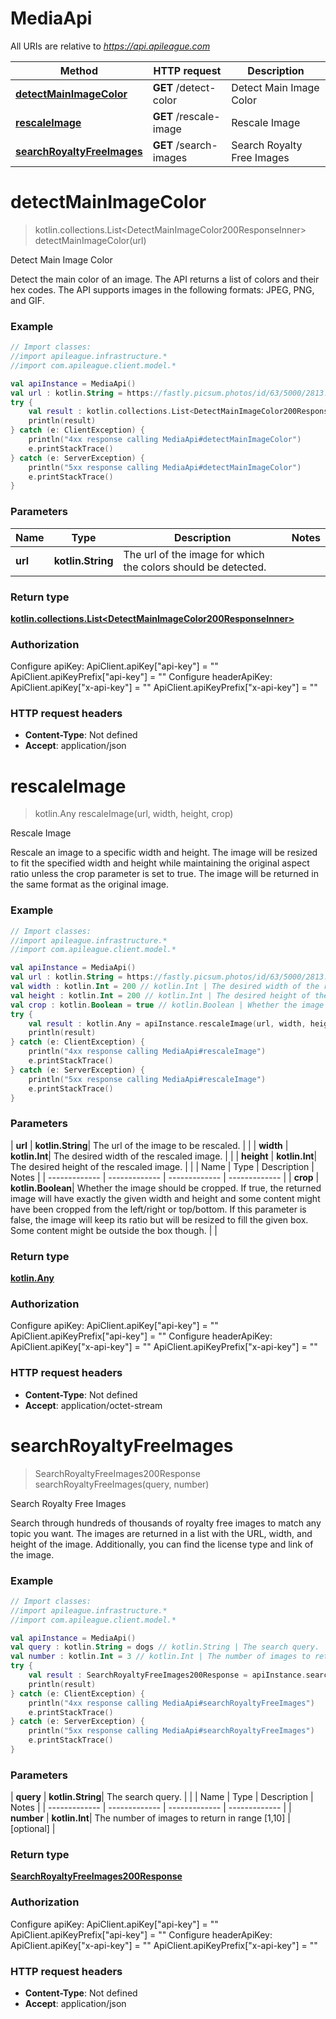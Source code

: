# MediaApi

All URIs are relative to *https://api.apileague.com*

| Method | HTTP request | Description |
| ------------- | ------------- | ------------- |
| [**detectMainImageColor**](MediaApi.md#detectMainImageColor) | **GET** /detect-color | Detect Main Image Color |
| [**rescaleImage**](MediaApi.md#rescaleImage) | **GET** /rescale-image | Rescale Image |
| [**searchRoyaltyFreeImages**](MediaApi.md#searchRoyaltyFreeImages) | **GET** /search-images | Search Royalty Free Images |


<a id="detectMainImageColor"></a>
# **detectMainImageColor**
> kotlin.collections.List&lt;DetectMainImageColor200ResponseInner&gt; detectMainImageColor(url)

Detect Main Image Color

Detect the main color of an image. The API returns a list of colors and their hex codes. The API supports images in the following formats: JPEG, PNG, and GIF.

### Example
```kotlin
// Import classes:
//import apileague.infrastructure.*
//import com.apileague.client.model.*

val apiInstance = MediaApi()
val url : kotlin.String = https://fastly.picsum.photos/id/63/5000/2813.jpg?hmac=HvaeSK6WT-G9bYF_CyB2m1ARQirL8UMnygdU9W6PDvM  // kotlin.String | The url of the image for which the colors should be detected.
try {
    val result : kotlin.collections.List<DetectMainImageColor200ResponseInner> = apiInstance.detectMainImageColor(url)
    println(result)
} catch (e: ClientException) {
    println("4xx response calling MediaApi#detectMainImageColor")
    e.printStackTrace()
} catch (e: ServerException) {
    println("5xx response calling MediaApi#detectMainImageColor")
    e.printStackTrace()
}
```

### Parameters
| Name | Type | Description  | Notes |
| ------------- | ------------- | ------------- | ------------- |
| **url** | **kotlin.String**| The url of the image for which the colors should be detected. | |

### Return type

[**kotlin.collections.List&lt;DetectMainImageColor200ResponseInner&gt;**](DetectMainImageColor200ResponseInner.md)

### Authorization


Configure apiKey:
    ApiClient.apiKey["api-key"] = ""
    ApiClient.apiKeyPrefix["api-key"] = ""
Configure headerApiKey:
    ApiClient.apiKey["x-api-key"] = ""
    ApiClient.apiKeyPrefix["x-api-key"] = ""

### HTTP request headers

 - **Content-Type**: Not defined
 - **Accept**: application/json

<a id="rescaleImage"></a>
# **rescaleImage**
> kotlin.Any rescaleImage(url, width, height, crop)

Rescale Image

Rescale an image to a specific width and height. The image will be resized to fit the specified width and height while maintaining the original aspect ratio unless the crop parameter is set to true. The image will be returned in the same format as the original image.

### Example
```kotlin
// Import classes:
//import apileague.infrastructure.*
//import com.apileague.client.model.*

val apiInstance = MediaApi()
val url : kotlin.String = https://fastly.picsum.photos/id/63/5000/2813.jpg?hmac=HvaeSK6WT-G9bYF_CyB2m1ARQirL8UMnygdU9W6PDvM  // kotlin.String | The url of the image to be rescaled.
val width : kotlin.Int = 200 // kotlin.Int | The desired width of the rescaled image.
val height : kotlin.Int = 200 // kotlin.Int | The desired height of the rescaled image.
val crop : kotlin.Boolean = true // kotlin.Boolean | Whether the image should be cropped. If true, the returned image will have exactly the given width and height and some content might have been cropped from the left/right or top/bottom. If this parameter is false, the image will keep its ratio but will be resized to fill the given box. Some content might be outside the box though.
try {
    val result : kotlin.Any = apiInstance.rescaleImage(url, width, height, crop)
    println(result)
} catch (e: ClientException) {
    println("4xx response calling MediaApi#rescaleImage")
    e.printStackTrace()
} catch (e: ServerException) {
    println("5xx response calling MediaApi#rescaleImage")
    e.printStackTrace()
}
```

### Parameters
| **url** | **kotlin.String**| The url of the image to be rescaled. | |
| **width** | **kotlin.Int**| The desired width of the rescaled image. | |
| **height** | **kotlin.Int**| The desired height of the rescaled image. | |
| Name | Type | Description  | Notes |
| ------------- | ------------- | ------------- | ------------- |
| **crop** | **kotlin.Boolean**| Whether the image should be cropped. If true, the returned image will have exactly the given width and height and some content might have been cropped from the left/right or top/bottom. If this parameter is false, the image will keep its ratio but will be resized to fill the given box. Some content might be outside the box though. | |

### Return type

[**kotlin.Any**](kotlin.Any.md)

### Authorization


Configure apiKey:
    ApiClient.apiKey["api-key"] = ""
    ApiClient.apiKeyPrefix["api-key"] = ""
Configure headerApiKey:
    ApiClient.apiKey["x-api-key"] = ""
    ApiClient.apiKeyPrefix["x-api-key"] = ""

### HTTP request headers

 - **Content-Type**: Not defined
 - **Accept**: application/octet-stream

<a id="searchRoyaltyFreeImages"></a>
# **searchRoyaltyFreeImages**
> SearchRoyaltyFreeImages200Response searchRoyaltyFreeImages(query, number)

Search Royalty Free Images

Search through hundreds of thousands of royalty free images to match any topic you want. The images are returned in a list with the URL, width, and height of the image. Additionally, you can find the license type and link of the image.

### Example
```kotlin
// Import classes:
//import apileague.infrastructure.*
//import com.apileague.client.model.*

val apiInstance = MediaApi()
val query : kotlin.String = dogs // kotlin.String | The search query.
val number : kotlin.Int = 3 // kotlin.Int | The number of images to return in range [1,10]
try {
    val result : SearchRoyaltyFreeImages200Response = apiInstance.searchRoyaltyFreeImages(query, number)
    println(result)
} catch (e: ClientException) {
    println("4xx response calling MediaApi#searchRoyaltyFreeImages")
    e.printStackTrace()
} catch (e: ServerException) {
    println("5xx response calling MediaApi#searchRoyaltyFreeImages")
    e.printStackTrace()
}
```

### Parameters
| **query** | **kotlin.String**| The search query. | |
| Name | Type | Description  | Notes |
| ------------- | ------------- | ------------- | ------------- |
| **number** | **kotlin.Int**| The number of images to return in range [1,10] | [optional] |

### Return type

[**SearchRoyaltyFreeImages200Response**](SearchRoyaltyFreeImages200Response.md)

### Authorization


Configure apiKey:
    ApiClient.apiKey["api-key"] = ""
    ApiClient.apiKeyPrefix["api-key"] = ""
Configure headerApiKey:
    ApiClient.apiKey["x-api-key"] = ""
    ApiClient.apiKeyPrefix["x-api-key"] = ""

### HTTP request headers

 - **Content-Type**: Not defined
 - **Accept**: application/json

